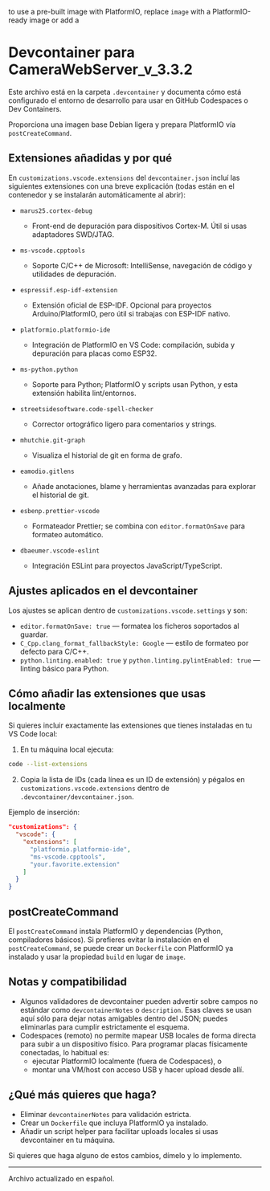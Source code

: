to use a pre-built image with PlatformIO, replace `image` with a PlatformIO-ready image or add a
# Devcontainer para CameraWebServer_v_3.3.2

Este archivo está en la carpeta `.devcontainer` y documenta cómo está configurado el
entorno de desarrollo para usar en GitHub Codespaces o Dev Containers.

Proporciona una imagen base Debian ligera y prepara PlatformIO vía `postCreateCommand`.

## Extensiones añadidas y por qué

En `customizations.vscode.extensions` del `devcontainer.json` incluí las siguientes extensiones
con una breve explicación (todas están en el contenedor y se instalarán automáticamente al abrir):

- `marus25.cortex-debug`
  - Front-end de depuración para dispositivos Cortex-M. Útil si usas adaptadores SWD/JTAG.

- `ms-vscode.cpptools`
  - Soporte C/C++ de Microsoft: IntelliSense, navegación de código y utilidades de depuración.

- `espressif.esp-idf-extension`
  - Extensión oficial de ESP-IDF. Opcional para proyectos Arduino/PlatformIO, pero útil si trabajas
    con ESP-IDF nativo.

- `platformio.platformio-ide`
  - Integración de PlatformIO en VS Code: compilación, subida y depuración para placas como ESP32.

- `ms-python.python`
  - Soporte para Python; PlatformIO y scripts usan Python, y esta extensión habilita lint/entornos.

- `streetsidesoftware.code-spell-checker`
  - Corrector ortográfico ligero para comentarios y strings.

- `mhutchie.git-graph`
  - Visualiza el historial de git en forma de grafo.

- `eamodio.gitlens`
  - Añade anotaciones, blame y herramientas avanzadas para explorar el historial de git.

- `esbenp.prettier-vscode`
  - Formateador Prettier; se combina con `editor.formatOnSave` para formateo automático.

- `dbaeumer.vscode-eslint`
  - Integración ESLint para proyectos JavaScript/TypeScript.

## Ajustes aplicados en el devcontainer

Los ajustes se aplican dentro de `customizations.vscode.settings` y son:

- `editor.formatOnSave: true` — formatea los ficheros soportados al guardar.
- `C_Cpp.clang_format_fallbackStyle: Google` — estilo de formateo por defecto para C/C++.
- `python.linting.enabled: true` y `python.linting.pylintEnabled: true` — linting básico para Python.

## Cómo añadir las extensiones que usas localmente

Si quieres incluir exactamente las extensiones que tienes instaladas en tu VS Code local:

1. En tu máquina local ejecuta:

```bash
code --list-extensions
```

2. Copia la lista de IDs (cada línea es un ID de extensión) y pégalos en
   `customizations.vscode.extensions` dentro de `.devcontainer/devcontainer.json`.

Ejemplo de inserción:

```json
"customizations": {
  "vscode": {
    "extensions": [
      "platformio.platformio-ide",
      "ms-vscode.cpptools",
      "your.favorite.extension"
    ]
  }
}
```

## postCreateCommand

El `postCreateCommand` instala PlatformIO y dependencias (Python, compiladores básicos).
Si prefieres evitar la instalación en el `postCreateCommand`, se puede crear un `Dockerfile`
con PlatformIO ya instalado y usar la propiedad `build` en lugar de `image`.

## Notas y compatibilidad

- Algunos validadores de devcontainer pueden advertir sobre campos no estándar como
  `devcontainerNotes` o `description`. Esas claves se usan aquí sólo para dejar notas
  amigables dentro del JSON; puedes eliminarlas para cumplir estrictamente el esquema.
- Codespaces (remoto) no permite mapear USB locales de forma directa para subir a un
  dispositivo físico. Para programar placas físicamente conectadas, lo habitual es:
  - ejecutar PlatformIO localmente (fuera de Codespaces), o
  - montar una VM/host con acceso USB y hacer upload desde allí.

## ¿Qué más quieres que haga?

- Eliminar `devcontainerNotes` para validación estricta.
- Crear un `Dockerfile` que incluya PlatformIO ya instalado.
- Añadir un script helper para facilitar uploads locales si usas devcontainer en tu máquina.

Si quieres que haga alguno de estos cambios, dímelo y lo implemento.

---
Archivo actualizado en español.
